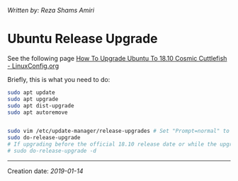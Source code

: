 _Written by: Reza Shams Amiri_
# Ubuntu Release Upgrade

See the following page [How To Upgrade Ubuntu To 18.10 Cosmic Cuttlefish - LinuxConfig.org][HTUUT11CCLO]

Briefly, this is what you need to do:

``` sh
sudo apt update 
sudo apt upgrade
sudo apt dist-upgrade
sudo apt autoremove


sudo vim /etc/update-manager/release-upgrades # Set "Prompt=normal" to get new upgrades
sudo do-release-upgrade 
# If upgrading before the official 18.10 release date or while the upgrade from 18.04 is still not available use -d to perform upgrade:
# sudo do-release-upgrade -d
```

* * *
Creation date: _2019-01-14_

[HTUUT11CCLO]: https://linuxconfig.org/how-to-upgrade-ubuntu-to-18-10-cosmic-cuttlefish